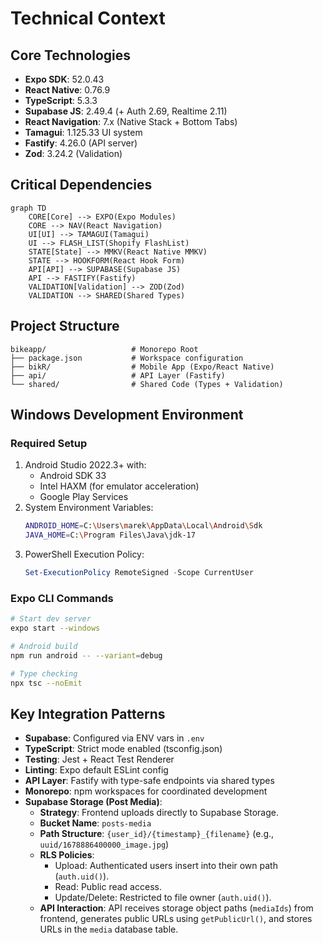 # Technical Context

## Core Technologies
- **Expo SDK**: 52.0.43
- **React Native**: 0.76.9
- **TypeScript**: 5.3.3
- **Supabase JS**: 2.49.4 (+ Auth 2.69, Realtime 2.11)
- **React Navigation**: 7.x (Native Stack + Bottom Tabs)
- **Tamagui**: 1.125.33 UI system
- **Fastify**: 4.26.0 (API server)
- **Zod**: 3.24.2 (Validation)

## Critical Dependencies
```mermaid
graph TD
    CORE[Core] --> EXPO(Expo Modules)
    CORE --> NAV(React Navigation)
    UI[UI] --> TAMAGUI(Tamagui)
    UI --> FLASH_LIST(Shopify FlashList)
    STATE[State] --> MMKV(React Native MMKV)
    STATE --> HOOKFORM(React Hook Form)
    API[API] --> SUPABASE(Supabase JS)
    API --> FASTIFY(Fastify)
    VALIDATION[Validation] --> ZOD(Zod)
    VALIDATION --> SHARED(Shared Types)
```

## Project Structure
```
bikeapp/                   # Monorepo Root
├── package.json           # Workspace configuration
├── bikR/                  # Mobile App (Expo/React Native)
├── api/                   # API Layer (Fastify)
└── shared/                # Shared Code (Types + Validation)
```

## Windows Development Environment
### Required Setup
1. Android Studio 2022.3+ with:
   - Android SDK 33
   - Intel HAXM (for emulator acceleration)
   - Google Play Services
2. System Environment Variables:
   ```bash
   ANDROID_HOME=C:\Users\marek\AppData\Local\Android\Sdk
   JAVA_HOME=C:\Program Files\Java\jdk-17
   ```
3. PowerShell Execution Policy:
   ```powershell
   Set-ExecutionPolicy RemoteSigned -Scope CurrentUser
   ```

### Expo CLI Commands
```bash
# Start dev server
expo start --windows

# Android build
npm run android -- --variant=debug

# Type checking
npx tsc --noEmit
```

## Key Integration Patterns
- **Supabase**: Configured via ENV vars in `.env`
- **TypeScript**: Strict mode enabled (tsconfig.json)
- **Testing**: Jest + React Test Renderer
- **Linting**: Expo default ESLint config
- **API Layer**: Fastify with type-safe endpoints via shared types
- **Monorepo**: npm workspaces for coordinated development
- **Supabase Storage (Post Media)**:
  - **Strategy**: Frontend uploads directly to Supabase Storage.
  - **Bucket Name**: `posts-media`
  - **Path Structure**: `{user_id}/{timestamp}_{filename}` (e.g., `uuid/1678886400000_image.jpg`)
  - **RLS Policies**:
    - Upload: Authenticated users insert into their own path (`auth.uid()`).
    - Read: Public read access.
    - Update/Delete: Restricted to file owner (`auth.uid()`).
  - **API Interaction**: API receives storage object paths (`mediaIds`) from frontend, generates public URLs using `getPublicUrl()`, and stores URLs in the `media` database table.
